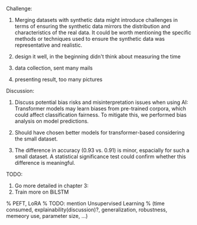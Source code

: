 
Challenge: 
1. Merging datasets with synthetic data might introduce challenges in terms of ensuring the synthetic data mirrors the distribution and characteristics of the real data. It could be worth mentioning the specific methods or techniques used to ensure the synthetic data was representative and realistic.

2. design it well, in the beginning didn't think about measuring the time

3. data collection, sent many mails

4. presenting result, too many pictures


Discussion:
1. Discuss potential bias risks and misinterpretation issues when using AI:
Transformer models may learn biases from pre-trained corpora, which could affect classification fairness. To mitigate this, we performed bias analysis on model predictions.
2. Should have chosen better models for transformer-based considering the small dataset.

3. The difference in accuracy (0.93 vs. 0.91) is minor, espacially for such a small dataset. A statistical significance test could confirm whether this difference is meaningful.




TODO:
1. Go more detailed in chapter 3:
2. Train more on BiLSTM





% PEFT, LoRA
% TODO: mention Unsupervised Learning
% (time consumed, explainability(discussion)?, generalization, robustness, memeory use, parameter size,  …) 